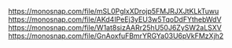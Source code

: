 https://monosnap.com/file/mSL0PgIxXDrojp5FMJRJXJtKLkTuwu
https://monosnap.com/file/AKd4IPeEj3yEU3w5TqoDdFYthebWdV
https://monosnap.com/file/W1at8sizAARr25hU50J6ZySW2aLSXV
https://monosnap.com/file/GnAoxfuFBmrYRGYa03U6pVkFMzXjh2